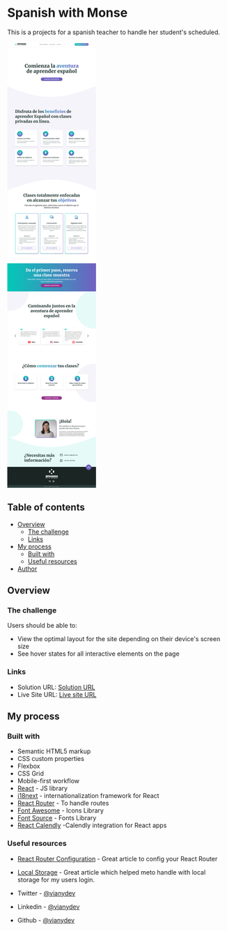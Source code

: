 # Spanish with Monse

This is a projects for a spanish teacher to handle her student's scheduled.

![Design preview for the project](./design/desktop-preview.jpg)

## Table of contents

- [Overview](#overview)
  - [The challenge](#the-challenge)
  - [Links](#links)
- [My process](#my-process)
  - [Built with](#built-with)
  - [Useful resources](#useful-resources)
- [Author](#author)

## Overview

### The challenge

Users should be able to:

- View the optimal layout for the site depending on their device's screen size
- See hover states for all interactive elements on the page

### Links

- Solution URL: [Solution URL](https://github.com/vianydev/spanish-with-monse)
- Live Site URL: [Live site URL](https://your-live-site-url.com)

## My process

### Built with

- Semantic HTML5 markup
- CSS custom properties
- Flexbox
- CSS Grid
- Mobile-first workflow
- [React](https://reactjs.org/) - JS library
- [i18next](https://react.i18next.com/) - internationalization framework for React
- [React Router](https://reactrouter.com/) - To handle routes
- [Font Awesome](https://fontawesome.com/) - Icons Library
- [Font Source](https://fontsource.org/) - Fonts Library
- [React Calendly](https://github.com/tcampb/react-calendly) -Calendly integration for React apps

### Useful resources

- [React Router Configuration](https://www.copycat.dev/blog/reactjs-navigation/#:~:text=React%20Router%20is%20a%20library,back%20button%20and%20page%20refresh.) - Great article to config your React Router
- [Local Storage](https://blog.logrocket.com/using-localstorage-react-hooks/) - Great article which helped meto handle with local storage for my users login.



- Twitter - [@vianydev](https://www.twitter.com/vianydev)
- Linkedin - [@vianydev](https://www.linkedin.com/in/vianydev/)
- Github - [@vianydev](https://github.com/vianydev)


